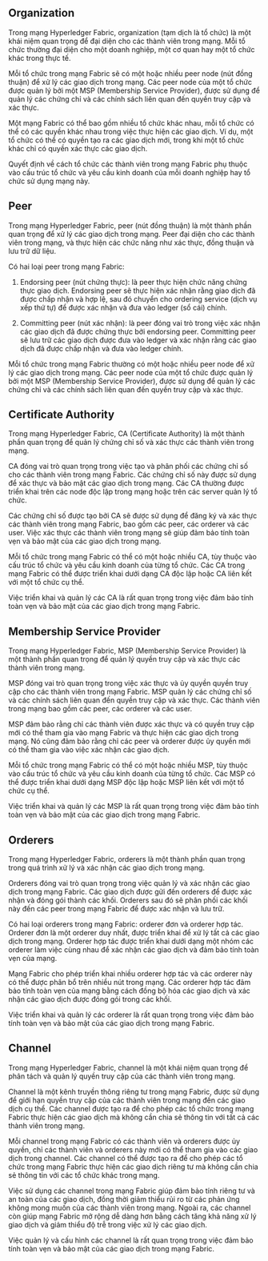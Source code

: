 ## Organization

Trong mạng Hyperledger Fabric, organization (tạm dịch là tổ chức) là một khái niệm quan trọng để đại diện cho các thành viên trong mạng. Mỗi tổ chức thường đại diện cho một doanh nghiệp, một cơ quan hay một tổ chức khác trong thực tế.

Mỗi tổ chức trong mạng Fabric sẽ có một hoặc nhiều peer node (nút đồng thuận) để xử lý các giao dịch trong mạng. Các peer node của một tổ chức được quản lý bởi một MSP (Membership Service Provider), được sử dụng để quản lý các chứng chỉ và các chính sách liên quan đến quyền truy cập và xác thực.

Một mạng Fabric có thể bao gồm nhiều tổ chức khác nhau, mỗi tổ chức có thể có các quyền khác nhau trong việc thực hiện các giao dịch. Ví dụ, một tổ chức có thể có quyền tạo ra các giao dịch mới, trong khi một tổ chức khác chỉ có quyền xác thực các giao dịch.

Quyết định về cách tổ chức các thành viên trong mạng Fabric phụ thuộc vào cấu trúc tổ chức và yêu cầu kinh doanh của mỗi doanh nghiệp hay tổ chức sử dụng mạng này.

## Peer

Trong mạng Hyperledger Fabric, peer (nút đồng thuận) là một thành phần quan trọng để xử lý các giao dịch trong mạng. Peer đại diện cho các thành viên trong mạng, và thực hiện các chức năng như xác thực, đồng thuận và lưu trữ dữ liệu.

Có hai loại peer trong mạng Fabric:

1.  Endorsing peer (nút chứng thực): là peer thực hiện chức năng chứng thực giao dịch. Endorsing peer sẽ thực hiện xác nhận rằng giao dịch đã được chấp nhận và hợp lệ, sau đó chuyển cho ordering service (dịch vụ xếp thứ tự) để được xác nhận và đưa vào ledger (sổ cái) chính.
    
2.  Committing peer (nút xác nhận): là peer đóng vai trò trong việc xác nhận các giao dịch đã được chứng thực bởi endorsing peer. Committing peer sẽ lưu trữ các giao dịch được đưa vào ledger và xác nhận rằng các giao dịch đã được chấp nhận và đưa vào ledger chính.
    

Mỗi tổ chức trong mạng Fabric thường có một hoặc nhiều peer node để xử lý các giao dịch trong mạng. Các peer node của một tổ chức được quản lý bởi một MSP (Membership Service Provider), được sử dụng để quản lý các chứng chỉ và các chính sách liên quan đến quyền truy cập và xác thực.

## Certificate Authority

Trong mạng Hyperledger Fabric, CA (Certificate Authority) là một thành phần quan trọng để quản lý chứng chỉ số và xác thực các thành viên trong mạng.

CA đóng vai trò quan trọng trong việc tạo và phân phối các chứng chỉ số cho các thành viên trong mạng Fabric. Các chứng chỉ số này được sử dụng để xác thực và bảo mật các giao dịch trong mạng. Các CA thường được triển khai trên các node độc lập trong mạng hoặc trên các server quản lý tổ chức.

Các chứng chỉ số được tạo bởi CA sẽ được sử dụng để đăng ký và xác thực các thành viên trong mạng Fabric, bao gồm các peer, các orderer và các user. Việc xác thực các thành viên trong mạng sẽ giúp đảm bảo tính toàn vẹn và bảo mật của các giao dịch trong mạng.

Mỗi tổ chức trong mạng Fabric có thể có một hoặc nhiều CA, tùy thuộc vào cấu trúc tổ chức và yêu cầu kinh doanh của từng tổ chức. Các CA trong mạng Fabric có thể được triển khai dưới dạng CA độc lập hoặc CA liên kết với một tổ chức cụ thể.

Việc triển khai và quản lý các CA là rất quan trọng trong việc đảm bảo tính toàn vẹn và bảo mật của các giao dịch trong mạng Fabric.

## Membership Service Provider 

Trong mạng Hyperledger Fabric, MSP (Membership Service Provider) là một thành phần quan trọng để quản lý quyền truy cập và xác thực các thành viên trong mạng.

MSP đóng vai trò quan trọng trong việc xác thực và ủy quyền quyền truy cập cho các thành viên trong mạng Fabric. MSP quản lý các chứng chỉ số và các chính sách liên quan đến quyền truy cập và xác thực. Các thành viên trong mạng bao gồm các peer, các orderer và các user.

MSP đảm bảo rằng chỉ các thành viên được xác thực và có quyền truy cập mới có thể tham gia vào mạng Fabric và thực hiện các giao dịch trong mạng. Nó cũng đảm bảo rằng chỉ các peer và orderer được ủy quyền mới có thể tham gia vào việc xác nhận các giao dịch.

Mỗi tổ chức trong mạng Fabric có thể có một hoặc nhiều MSP, tùy thuộc vào cấu trúc tổ chức và yêu cầu kinh doanh của từng tổ chức. Các MSP có thể được triển khai dưới dạng MSP độc lập hoặc MSP liên kết với một tổ chức cụ thể.

Việc triển khai và quản lý các MSP là rất quan trọng trong việc đảm bảo tính toàn vẹn và bảo mật của các giao dịch trong mạng Fabric.

## Orderers

Trong mạng Hyperledger Fabric, orderers là một thành phần quan trọng trong quá trình xử lý và xác nhận các giao dịch trong mạng.

Orderers đóng vai trò quan trọng trong việc quản lý và xác nhận các giao dịch trong mạng Fabric. Các giao dịch được gửi đến orderers để được xác nhận và đóng gói thành các khối. Orderers sau đó sẽ phân phối các khối này đến các peer trong mạng Fabric để được xác nhận và lưu trữ.

Có hai loại orderers trong mạng Fabric: orderer đơn và orderer hợp tác. Orderer đơn là một orderer duy nhất, được triển khai để xử lý tất cả các giao dịch trong mạng. Orderer hợp tác được triển khai dưới dạng một nhóm các orderer làm việc cùng nhau để xác nhận các giao dịch và đảm bảo tính toàn vẹn của mạng.

Mạng Fabric cho phép triển khai nhiều orderer hợp tác và các orderer này có thể được phân bổ trên nhiều nút trong mạng. Các orderer hợp tác đảm bảo tính toàn vẹn của mạng bằng cách đồng bộ hóa các giao dịch và xác nhận các giao dịch được đóng gói trong các khối.

Việc triển khai và quản lý các orderer là rất quan trọng trong việc đảm bảo tính toàn vẹn và bảo mật của các giao dịch trong mạng Fabric.

## Channel

Trong mạng Hyperledger Fabric, channel là một khái niệm quan trọng để phân tách và quản lý quyền truy cập của các thành viên trong mạng.

Channel là một kênh truyền thông riêng tư trong mạng Fabric, được sử dụng để giới hạn quyền truy cập của các thành viên trong mạng đến các giao dịch cụ thể. Các channel được tạo ra để cho phép các tổ chức trong mạng Fabric thực hiện các giao dịch mà không cần chia sẻ thông tin với tất cả các thành viên trong mạng.

Mỗi channel trong mạng Fabric có các thành viên và orderers được ủy quyền, chỉ các thành viên và orderers này mới có thể tham gia vào các giao dịch trong channel. Các channel có thể được tạo ra để cho phép các tổ chức trong mạng Fabric thực hiện các giao dịch riêng tư mà không cần chia sẻ thông tin với các tổ chức khác trong mạng.

Việc sử dụng các channel trong mạng Fabric giúp đảm bảo tính riêng tư và an toàn của các giao dịch, đồng thời giảm thiểu rủi ro từ các phản ứng không mong muốn của các thành viên trong mạng. Ngoài ra, các channel còn giúp mạng Fabric mở rộng dễ dàng hơn bằng cách tăng khả năng xử lý giao dịch và giảm thiểu độ trễ trong việc xử lý các giao dịch.

Việc quản lý và cấu hình các channel là rất quan trọng trong việc đảm bảo tính toàn vẹn và bảo mật của các giao dịch trong mạng Fabric.
